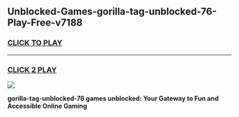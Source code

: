 
## Unblocked-Games-gorilla-tag-unblocked-76-Play-Free-v7188
<h3>
<a href="https://premium76.site?title=gorilla-tag-unblocked-76&ref=23A">CLICK TO PLAY</a></h3>
<hr>

<h3>
<a href="https://premium76.site?title=gorilla-tag-unblocked-76&ref=23A">CLICK 2 PLAY</a>
  
</h3>

<a href="https://premium76.site?title=gorilla-tag-unblocked-76&ref=23A"><img src="https://clearcache.store/games.png"></a>


**gorilla-tag-unblocked-76 games unblocked: Your Gateway to Fun and Accessible Online Gaming**
